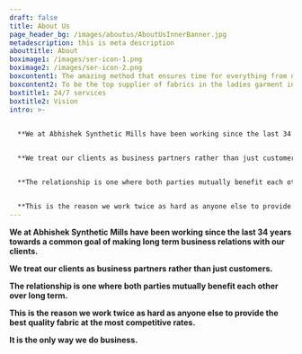```yaml
---
draft: false
title: About Us
page_header_bg: /images/aboutus/AboutUsInnerBanner.jpg
metadescription: this is meta description
abouttitle: About
boximage1: /images/ser-icon-1.png
boximage2: /images/ser-icon-2.png
boxcontent1: The amazing method that ensures time for everything from now life!
boxcontent2: To be the top supplier of fabrics in the ladies garment industry.
boxtitle1: 24/7 services
boxtitle2: Vision
intro: >-
  

  **We at Abhishek Synthetic Mills have been working since the last 34 years towards a common goal of making long term business relations with our clients.**


  **We treat our clients as business partners rather than just customers.**


  **The relationship is one where both parties mutually benefit each other over long term.**


  **This is the reason we work twice as hard as anyone else to provide the best quality fabric at the most competitive rates.**
---
```


**We at Abhishek Synthetic Mills have been working since the last 34 years towards a common goal of making long term business relations with our clients.**

**We treat our clients as business partners rather than just customers.**

**The relationship is one where both parties mutually benefit each other over long term.**

**This is the reason we work twice as hard as anyone else to provide the best quality fabric at the most competitive rates.**

**It is the only way we do business.**